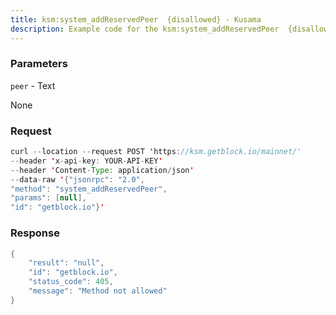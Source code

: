 ```yaml
---
title: ksm:system_addReservedPeer  {disallowed} - Kusama
description: Example code for the ksm:system_addReservedPeer  {disallowed} json-rpc method. Сomplete guide on how to use ksm:system_addReservedPeer  {disallowed} json-rpc in GetBlock.io Web3 documentation.
---
```


### Parameters


`peer` - Text

None

### Request

``` java
curl --location --request POST 'https://ksm.getblock.io/mainnet/' 
--header 'x-api-key: YOUR-API-KEY' 
--header 'Content-Type: application/json' 
--data-raw '{"jsonrpc": "2.0",
"method": "system_addReservedPeer",
"params": [null],
"id": "getblock.io"}'
```

###  Response

``` java
{
    "result": "null",
    "id": "getblock.io",
    "status_code": 405,
    "message": "Method not allowed"
}
```

